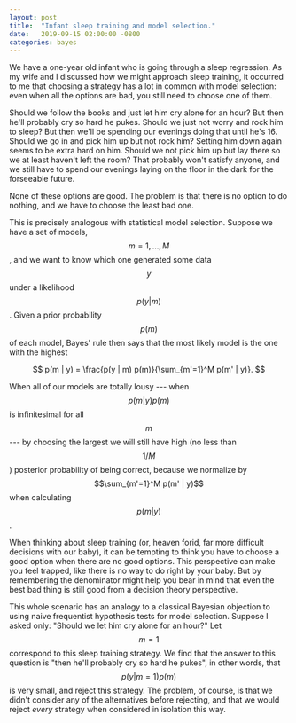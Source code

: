 ```yaml
---
layout: post
title:  "Infant sleep training and model selection."
date:   2019-09-15 02:00:00 -0800
categories: bayes
---
```


We have a one-year old infant who is going through a sleep regression. As my
wife and I discussed how we might approach sleep training, it occurred to me
that choosing a strategy has a lot in common with model selection: even when all
the options are bad, you still need to choose one of them.

Should we follow the books and just let him cry alone for an hour?  But then
he'll probably cry so hard he pukes.  Should we just not worry and rock him
to sleep?  But then we'll be spending our evenings doing that until he's 16.
Should we go in and pick him up but not rock him?  Setting him down again
seems to be extra hard on him.  Should we not pick him up but lay there
so we at least haven't left the room?  That probably won't satisfy anyone,
and we still have to spend our evenings laying on the floor in the dark
for the forseeable future.

None of these options are good.  The problem is that there is no option to
do nothing, and we have to choose the least bad one.

This is precisely analogous with statistical model selection.  Suppose we have a
set of models, $$m = 1, \ldots, M$$, and we want to know which one generated
some data $$y$$ under a likelihood $$p(y | m)$$.  Given a prior probability
$$p(m)$$ of each model, Bayes' rule then says that the most likely model is the
one with the highest

$$
p(m | y) = \frac{p(y | m) p(m)}{\sum_{m'=1}^M p(m' | y)}.
$$

When all of our models are totally lousy --- when $$p(m | y) p(m)$$ is
infinitesimal for all $$m$$ --- by choosing the largest we will still have high
(no less than $$1 / M$$) posterior probability of being correct, because we
normalize by $$\sum_{m'=1}^M p(m' | y)$$ when calculating $$p(m | y)$$.

When thinking about sleep training (or, heaven forid, far more difficult
decisions with our baby), it can be tempting to think you have to choose a good
option when there are no good options.  This perspective can make you feel
trapped, like there is no way to do right by your baby.  But by remembering the
denominator might help you bear in mind that even the best bad thing is still
good from a decision theory perspective.

This whole scenario has an analogy to a classical Bayesian objection to using
naive frequentist hypothesis tests for model selection. Suppose I asked only:
"Should we let him cry alone for an hour?"  Let $$m = 1$$ correspond to this
sleep training strategy.  We find that the answer to this question is "then
he'll probably cry so hard he pukes", in other words, that $$p(y | m=1) p(m)$$
is very small, and reject this strategy.  The problem, of course, is that we
didn't consider any of the alternatives before rejecting, and that we
would reject _every_ strategy when considered in isolation this way.
